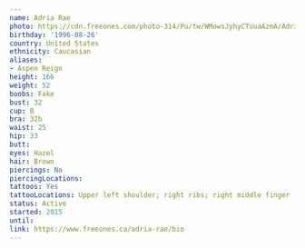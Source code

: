```yaml
---
name: Adria Rae
photo: https://cdn.freeones.com/photo-314/Pu/tw/WMowsJyhyCTouaAzmA/Adria-Rae-having-interracial-Sex-with-enormous-Guy_001_teaser.jpg?c=1563969957
birthday: '1996-08-26'
country: United States
ethnicity: Caucasian
aliases:
- Aspen Reign
height: 166
weight: 52
boobs: Fake
bust: 32
cup: B
bra: 32b
waist: 25
hip: 33
butt:
eyes: Hazel
hair: Brown
piercings: No
piercingLocations:
tattoos: Yes
tattooLocations: Upper left shoulder; right ribs; right middle finger
status: Active
started: 2015
until:
link: https://www.freeones.ca/adria-rae/bio
---
```

